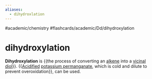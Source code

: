 ```yaml
---
aliases:
  - dihydroxlation
---
```


#academic/chemistry #flashcards/academic/Dd/dihydroxylation

# dihydroxylation

__Dihydroxylation__ is {{the process of converting an [alkene](alkene.md) into a [vicinal](vicinal%20(chemistry).md) [diol](diol.md)}}. {{[Acidified](acid.md) [potassium permanganate](potassium%20permanganate.md), which is cold and dilute to prevent overoxidation}}, can be used. <!--SR:!2023-04-19,11,230!2023-04-25,16,230-->
